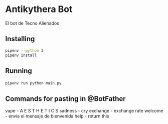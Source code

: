 Antikythera Bot
============

El bot de Tecno Alienados

## Installing

```bash
pipenv --python 3
pipenv install
```

## Running

`pipenv run python main.py`.

## Commands for pasting in @BotFather
vape - A E S T H E T I C S
sadness - cry
exchange - exchange rate
welcome - envía el mensaje de bienvenida
help - return this
